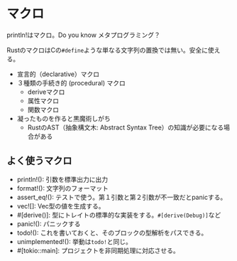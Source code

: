 # マクロ
println!はマクロ。Do you know メタプログラミング？

RustのマクロはCの`#define`ような単なる文字列の置換では無い。安全に使える。

- 宣言的（declarative）マクロ
- ３種類の手続き的 (procedural) マクロ
    - deriveマクロ
    - 属性マクロ
    - 関数マクロ
- 凝ったものを作ると黒魔術しがち
    - RustのAST（抽象構文木: Abstract Syntax Tree）の知識が必要になる場合がある

## よく使うマクロ

- println!(): 引数を標準出力に出力
- format!(): 文字列のフォーマット
- assert_eq!(): テストで使う。第１引数と第２引数が不一致だとpanicする。
- vec![]: Vec型の値を生成する。
- #[derive()]: 型にトレイトの標準的な実装をする。`#[derive(Debug)]`など
- panic!(): パニックする
- todo!(): これを書いておくと、そのブロックの型解析をパスできる。
- unimplemented!(): 挙動は`todo!`と同じ。
- #[tokio::main]: プロジェクトを非同期処理に対応させる。